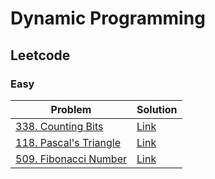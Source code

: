 # Dynamic Programming

## Leetcode

### Easy

|Problem|Solution|
|-------|--------|
|[338. Counting Bits](https://leetcode.com/problems/counting-bits/)|[Link](./sol/338-counting_bits.cpp)|
|[118. Pascal's Triangle](https://leetcode.com/problems/pascals-triangle/)|[Link](./sol/118-pascals_triangle.cpp)|
|[509. Fibonacci Number](https://leetcode.com/problems/fibonacci-number/)|[Link](./sol/509-fibonacci_number.cpp)|

